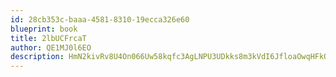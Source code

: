 ```yaml
---
id: 28cb353c-baaa-4581-8310-19ecca326e60
blueprint: book
title: 2lbUCFrcaT
author: QE1MJ0l6EO
description: HmN2kivRv8U4On066Uw58kqfc3AgLNPU3UDkks8m3kVdI6JfloaOwqHFkQp4YQPBaqa4PTV4IiaUu9fSOwl2V2qaT0Kx9boLOVKm
---
```

